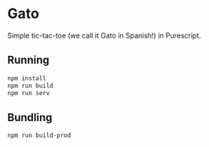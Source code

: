 # Gato

Simple tic-tac-toe (we call it Gato in Spanish!) in Purescript.

## Running

```sh
npm install
npm run build
npm run serv
```

## Bundling

```sh
npm run build-prod
```
